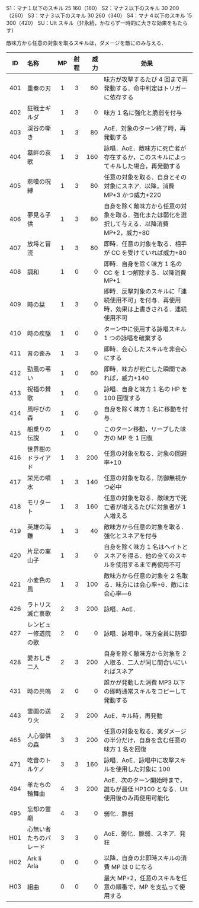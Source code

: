 S1：マナ１以下のスキル 25 160（160）
S2：マナ２以下のスキル 30 200（260）
S3：マナ３以下のスキル 30 260（340）
S4：マナ４以下のスキル 15 300（420）
SU：Ult スキル（非永続，かならず一時的に大きな効果をもたらす）

敵味方から任意の対象を取るスキルは，ダメージを敵にのみ与える．

| ID  | 名称                   | MP  | 射程 | 威力 | 効果                                                                                         |
| :-: | :--------------------- | :-: | :--: | ---: | -------------------------------------------------------------------------------------------- |
| 401 | 重奏の刃               |  1  |  3   |   60 | 味方が攻撃するたび 4 回まで再発動する．命中判定はトリガーに依存する                          |
| 402 | 狂戦士ギルダ           |  1  |  3   |    0 | 味方 1 名に強化と脆弱を付与                                                                  |
| 403 | 渓谷の嘶き             |  1  |  3   |   80 | AoE．対象のターン終了時，再発動する                                                          |
| 404 | 墓畔の哀歌             |  1  |  3   |  160 | 詠唱．AoE．敵味方に死亡者が存在するか，このスキルによってキルした場合，再発動する            |
| 405 | 悲嘆の呪縛             |  1  |  3   |   80 | 任意の対象を取る．自身とその対象にスネア．以降，消費 MP+3 かつ威力+220                       |
| 406 | 夢見る子供             |  1  |  3   |   80 | 自身を除く敵味方から任意の対象を取る．強化または弱化を選択して与える．以降消費 MP+2，威力+80 |
| 407 | 放埓と冒涜             |  1  |  3   |   80 | 即時．任意の対象を取る．相手が CC を受けていれば威力+80                                      |
| 408 | 調和                   |  1  |  0   |    0 | 即時．自身を除く味方 1 名の CC を 1 つ解除する．以降消費 MP+1                                |
| 409 | 時の栞                 |  1  |  3   |    0 | 即時．反撃対象のスキルに「連続使用不可」を付与．再使用時，効果は上書きされる．連続使用不可   |
| 410 | 時の疾駆               |  1  |  0   |    0 | ターン中に使用する詠唱スキル 1 つの詠唱を破棄する                                            |
| 411 | 音の歪み               |  1  |  3   |    0 | 即時．会心したスキルを非会心にする                                                           |
| 412 | 勁風の弔い             |  1  |  0   |   60 | 即時．味方が死亡した瞬間であれば，威力+140                                                   |
| 413 | 祝福の賛歌             |  1  |  0   |    0 | 詠唱．自身と味方 1 名の HP を 100 回復する                                                   |
| 414 | 風呼びの森             |  1  |  0   |    0 | 自身を除く味方 1 名に移動を付与．                                                            |
| 415 | 船乗りの伝説           |  1  |  0   |    0 | このターン移動，リープした味方の MP を 1 回復                                                |
| 416 | 世界樹のドライアド     |  1  |  3   |  200 | 任意の対象を取る．対象の回避率+10                                                            |
| 417 | 栄光の噴水             |  1  |  3   |  140 | 任意の対象を取る．防御無視かつ必中                                                           |
| 418 | モリタート             |  1  |  3   |  160 | 任意の対象を取る．敵味方で死亡者が増えるたびに対象者が 1 人増える                            |
| 419 | 英雄の海難             |  1  |  3   |   40 | 敵味方から任意の対象を取る．強化とスネアを付与                                               |
| 420 | 片足の案山子           |  1  |  3   |    0 | 自身を除く味方 1 名はヘイトとスネアを得る．他の全てのスキルを使用するまで再使用不可          |
| 421 | 小麦色の風             |  1  |  3   |  100 | 敵味方から任意の対象を 2 名取る．味方には会心率+6．敵には会心率―6                            |
| 426 | ラトリス滅亡哀歌       |  2  |  3   |  200 | 詠唱．AoE．                                                                                  |
| 427 | レンビュー修道院の歌   |  2  |  0   |    0 | 詠唱．詠唱中，味方全員に防御                                                                 |
| 428 | 愛おしき二人           |  2  |  3   |  200 | 自身を除く敵味方から対象を 2 人取る．二人が同じ間合いにいればスネア                          |
| 431 | 時の共鳴               |  2  |  0   |    0 | 誰かが発動した消費 MP3 以下の即時通常スキルをコピーして発動する                              |
| 443 | 霊園の送り火           |  2  |  3   |  200 | AoE．キル時，再発動                                                                          |
| 465 | 人心御供の森           |  3  |  3   |  200 | 任意の対象を取る．実ダメージの半分だけ，自身を含む任意の味方 1 名を回復                      |
| 471 | 吃音のトルケノ         |  3  |  3   |  160 | 詠唱．AoE．詠唱中に攻撃スキルを使用した対象に 100                                            |
| 494 | 羊たちの輪舞曲         |  4  |  3   |  200 | AoE．次のターン開始時まで，誰もが最低 HP100 となる．Ult 使用後のみ再使用可能化               |
| 495 | 忘却の霊廟             |  4  |  3   |    0 | 弱化．脆弱                                                                                   |
| H01 | 心無い者たちのパレード |  3  |  3   |    0 | AoE．弱化．脆弱．スネア．発狂                                                                |
| H02 | Ark li Arla            |  0  |  0   |    0 | 以降，自身の非即時スキルの消費 MP は 0 になる                                                |
| H03 | 組曲                   |  0  |  0   |    0 | 最大 MP+2，任意のスキルを任意の順番で，MP を支払って使用する                                 |
